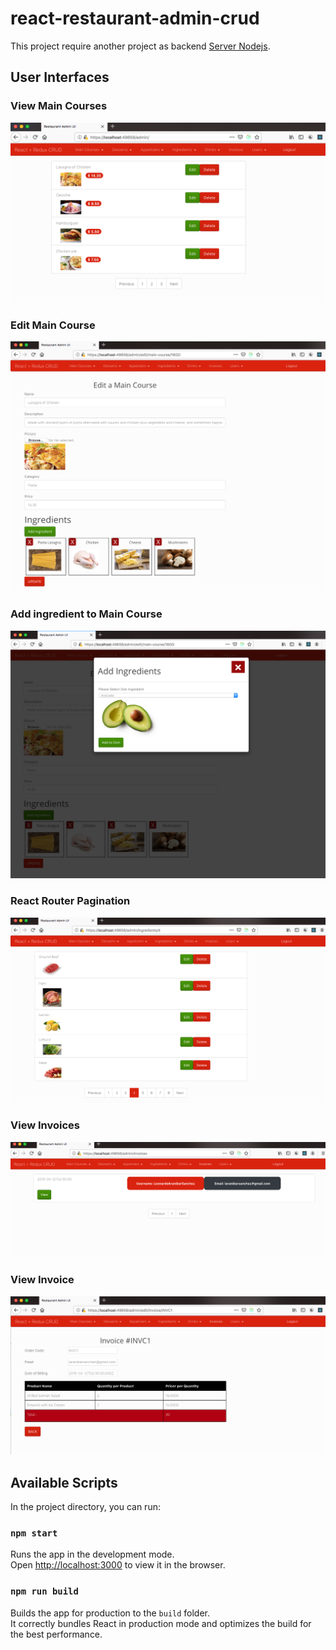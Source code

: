 # react-restaurant-admin-crud 

This project require another project as backend [Server Nodejs](https://github.com/LeoCR/server-nodejs-restaurant).

## User Interfaces

### View Main Courses

<img src="screenshots/main_courses.png" alt="Main Courses"/>

### Edit Main Course

<img src="screenshots/edit_main_course.png" alt="Edit Main Courses"/>

### Add ingredient to Main Course

<img src="screenshots/add_ingredients_to_dish.png" alt="Add Ingredient to Main Course"/>

### React Router Pagination

<img src="screenshots/ingredients_pagination.png" alt="Pagination"/>

### View Invoices

<img src="screenshots/view_invoices.png" alt="View Invoices"/>

### View Invoice

<img src="screenshots/view_invoice.png" alt="View Invoice"/>

## Available Scripts

In the project directory, you can run:

### `npm start`

Runs the app in the development mode.<br>
Open [http://localhost:3000](http://localhost:3000) to view it in the browser.


### `npm run build`

Builds the app for production to the `build` folder.<br>
It correctly bundles React in production mode and optimizes the build for the best performance.

